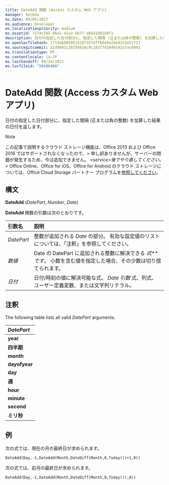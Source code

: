 ```yaml
---
title: DateAdd 関数 (Access カスタム Web アプリ)
manager: kelbow
ms.date: 09/05/2017
ms.audience: Developer
ms.localizationpriority: medium
ms.assetid: 7174c585-86e1-42a3-bb7f-d6641001b0f2
description: 日付の指定した日付部分に、指定した間隔 (正または負の整数) を加算した結果の日付を返します。
ms.openlocfilehash: 1719a69859515287357effb6e8a2bed153e51717
ms.sourcegitcommit: a1d9041c20256616c9c183f7d1049142a7ac6991
ms.translationtype: MT
ms.contentlocale: ja-JP
ms.lasthandoff: 09/24/2021
ms.locfileid: "59586468"
---
```

# <a name="dateadd-function-access-custom-web-app"></a>DateAdd 関数 (Access カスタム Web アプリ)

日付の指定した日付部分に、指定した間隔 (正または負の整数) を加算した結果の日付を返します。
  
> [!NOTE]
> この記事で説明するクラウド ストレージ機能は、Office 2013 および Office 2016 ではサポートされなくなったので、> 申し訳ありませんが、サーバーの問題が発生するため、今は追加できません。 *\<service\>後でやり直してください。* > Office Online、Office for iOS、Office for Android のクラウド ストレージについては、Office Cloud Storage パートナー プログラムを[参照してください](https://dev.office.com/programs/officecloudstorage)。 
  
## <a name="syntax"></a>構文

**DateAdd** (*DatePart*, *Number*, *Date*) 
  
**DateAdd** 関数の引数は次のとおりです。 
  
|**引数名**|**説明**|
|:-----|:-----|
| *DatePart*  <br/> |整数が追加される  *Date*  の部分。 有効な設定値のリストについては、「注釈」を参照してください。  <br/> |
| *数値*  <br/> |Date の DatePart に追加される整数に解決できる *式**です*。 小数を含む値を指定した場合、その少数は切り捨てられます。  <br/> |
| *日付*  <br/> |日付/時刻の値に解決可能な式。 *Date 引数* 式、列式、ユーザー定義変数、または文字列リテラル。  <br/> |
   
## <a name="remarks"></a>注釈

The following table lists all valid  *DatePart*  arguments. 
  
|***DatePart***|
|:-----|
|**year** <br/> |
|**四半期** <br/> |
|**month** <br/> |
|**dayofyear** <br/> |
|**day** <br/> |
|**週** <br/> |
|**hour** <br/> |
|**minute** <br/> |
|**second** <br/> |
|**ミリ秒** <br/> |
   
## <a name="example"></a>例

次の式では、現在の月の最終日が求められます。
  
`DateAdd(Day,-1,DateAdd(Month,DateDiff(Month,0,Today())+1,0))`

次の式では、前月の最終日が求められます。
  
`DateAdd(Day,-1,DateAdd(Month,DateDiff(Month,0,Today()),0))`


